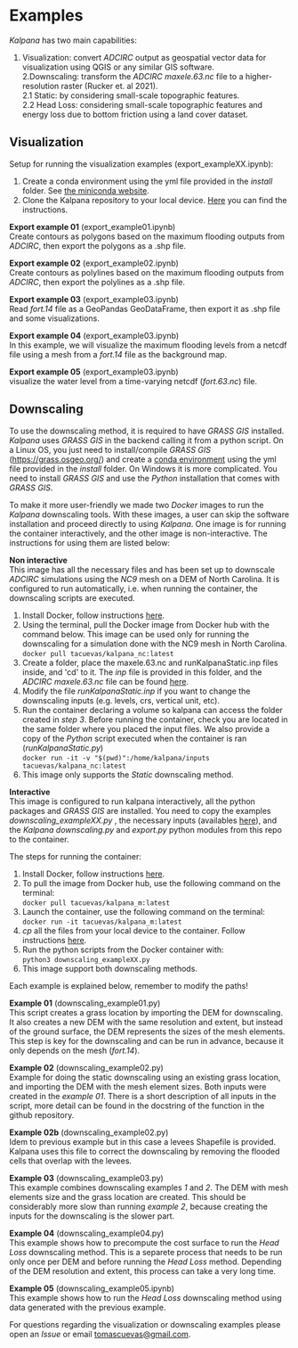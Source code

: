 # Examples

*Kalpana* has two main capabilities:

1. Visualization: convert *ADCIRC* output as geospatial vector data for visualization using QGIS or any similar GIS software.<br>
2.Downscaling: transform the *ADCIRC* *maxele.63.nc* file to a higher-resolution raster (Rucker et. al 2021).<br>
2.1 Static: by considering small-scale topographic features.<br>
2.2 Head Loss: considering small-scale topographic features and energy loss due to bottom friction using a land cover dataset.<br>

## Visualization 

Setup for running the visualization examples (export_exampleXX.ipynb):
1. Create a conda environment using the yml file provided in the *install* folder. See [the miniconda website](https://conda.io/projects/conda/en/latest/user-guide/tasks/manage-environments.html).
2. Clone the Kalpana repository to your local device. [Here](https://docs.github.com/en/repositories/creating-and-managing-repositories/cloning-a-repository) you can find the instructions.

**Export example 01** (export_example01.ipynb)<br>
Create contours as polygons based on the maximum flooding outputs from *ADCIRC*, then export the polygons as a .shp file.

**Export example 02** (export_example02.ipynb)<br>
Create contours as polylines based on the maximum flooding outputs from *ADCIRC*, then export the polylines as a .shp file.

**Export example 03** (export_example03.ipynb)<br>
Read *fort.14* file as a GeoPandas GeoDataFrame, then export it as .shp file and some visualizations.

**Export example 04** (export_example03.ipynb)<br>
In this example, we will visualize the maximum flooding levels from a netcdf file using a mesh from a *fort.14* file as the background map.

**Export example 05** (export_example03.ipynb)<br>
visualize the water level from a time-varying netcdf (*fort.63.nc*) file.


## Downscaling

To use the downscaling method, it is required to have *GRASS GIS* installed. *Kalpana* uses *GRASS GIS* in the backend calling it from a python script. On a Linux OS, you just need to install/compile *GRASS GIS* (https://grass.osgeo.org/) and create a [conda environment](https://conda.io/projects/conda/en/latest/user-guide/tasks/manage-environments.html) using the yml file provided in the *install* folder. On Windows it is more complicated. You need to install *GRASS GIS* and use the *Python* installation that comes with *GRASS GIS*. 

To make it more user-friendly we made two *Docker* images to run the *Kalpana* downscaling tools. With these images, a user can skip the software installation and proceed directly to using *Kalpana*. One image is for running the container interactively, and the other image is non-interactive. The instructions for using them are listed below:

**Non interactive**<br>
This image has all the necessary files and has been set up to downscale *ADCIRC* simulations using the *NC9* mesh on a DEM of North Carolina. It is configured to run automatically, i.e. when running the container, the downscaling scripts are executed.
1) Install Docker, follow instructions [here](https://docs.docker.com/engine/install/).
2) Using the terminal, pull the Docker image from Docker hub with the command below. This image can be used only for running the downscaling for a simulation done with the NC9 mesh in North Carolina. <br>
    ```docker pull tacuevas/kalpana_nc:latest```
3) Create a folder, place the maxele.63.nc and runKalpanaStatic.inp files inside, and 'cd' to it. The *inp* file is provided in this folder, and the *ADCIRC* *maxele.63.nc* file can be found [here](https://go.ncsu.edu/kalpana-example-inputs).
4) Modify the file *runKalpanaStatic.inp* if you want to change the downscaling inputs (e.g. levels, crs, vertical unit, etc).
5) Run the container declaring a volume so kalpana can access the folder created in *step 3*. Before running the container, check you are located in the same folder where you placed the input files. We also provide a copy of the *Python* script executed when the container is ran (*runKalpanaStatic.py*)<br>
    ```docker run -it -v "$(pwd)":/home/kalpana/inputs tacuevas/kalpana_nc:latest```
6) This image only supports the *Static* downscaling method.


**Interactive**<br>
This image is configured to run kalpana interactively, all the python packages and *GRASS GIS* are installed. You need to copy the examples *downscaling_exampleXX.py* , the necessary inputs (availables [here](https://drive.google.com/drive/folders/1cbQzN4SrLs_rVlz9q8zHCKbFtQpLO5CG?usp=sharing)), and the *Kalpana* *downscaling.py* and *export.py* python modules from this repo to the container.

The steps for running the container:

1) Install Docker, follow instructions [here](https://docs.docker.com/engine/install/).
2) To pull the image from Docker hub, use the following command on the terminal: <br>
    ```docker pull tacuevas/kalpana_m:latest```
3) Launch the container, use the following command on the terminal: <br>
    ```docker run -it tacuevas/kalpana_m:latest```
4) *cp* all the files from your local device to the container. Follow instructions [here](https://docs.docker.com/engine/reference/commandline/cp/).
5) Run the python scripts from the Docker container with: <br>
    ```python3 downscaling_exampleXX.py```
6) This image support both downscaling methods.

Each example is explained below, remember to modify the paths!

**Example 01** (downscaling_example01.py)<br>
This script creates a grass location by importing the DEM for downscaling. It also creates a new DEM with the same resolution and extent, but instead of the ground surface, the DEM represents the sizes of the mesh elements. This step is key for the downscaling and can be run in advance, because it only depends on the mesh (*fort.14*).

**Example 02** (downscaling_example02.py)<br>
Example for doing the static downscaling using an existing grass location, and importing the DEM with the mesh element sizes. Both inputs were created in the *example 01*. There is a short description of all inputs in the script, more detail can be found in the docstring of the function in the github repository.

**Example 02b** (downscaling_example02.py)<br>
Idem to previous example but in this case a levees Shapefile is provided. Kalpana uses this file to correct the downscaling by removing the flooded cells that overlap with the levees.

**Example 03** (downscaling_example03.py)<br>
This example combines downscaling examples *1* and *2*. The DEM with mesh elements size and the grass location are created. This should be considerably more slow than running *example 2*, because creating the inputs for the downscaling is the slower part.

**Example 04** (downscaling_example04.py)<br>
This example shows how to precompute the cost surface to run the *Head Loss* downscaling method. This is a separete process that needs to be run only once per DEM and before running the *Head Loss* method. Depending of the DEM resolution and extent, this process can take a very long time.

**Example 05** (downscaling_example05.ipynb)<br>
This example shows how to run the *Head Loss* downscaling method using data generated with the previous example.

For questions regarding the visualization or downscaling examples please open an *Issue* or email tomascuevas@gmail.com.
